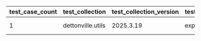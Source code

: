 | test_case_count | test_collection | test_collection_version | test_component | test_job_link | test_component_git_branch | test_component_git_commit_hash | test_case_id | test_date | test_description | test_failed | test_details_link |
| --- | --- | --- | --- | --- | --- | --- | --- | --- | --- | --- | --- |
| 1 | dettonville.utils | 2025.3.19 | export_dicts | ljohnson:/Users/ljohnson/repos/ansible/ansible_collections/dettonville.utils/tests/integration/targets | main | 01f8d6b | 01 | 2025-06-30T19:58:24Z | CSV test | False | [test details](./export_dicts/test.results/test_01/test-results.detailed.yml) |
